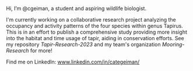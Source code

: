 Hi, I’m @cgeiman, a student and aspiring wildlife biologist.

I'm currently working on a collaborative research project analyzing the occupancy and activity patterns of the four species within genus Tapirus. 
This is in an effort to publish a comprehensive study providing more insight into the habitat and time usage of tapir, 
aiding in conservation efforts. See my repository *Tapir-Research-2023* and my team's organization *Mooring-Research* for more!

Find me on LinkedIn: www.linkedin.com/in/categeiman/
